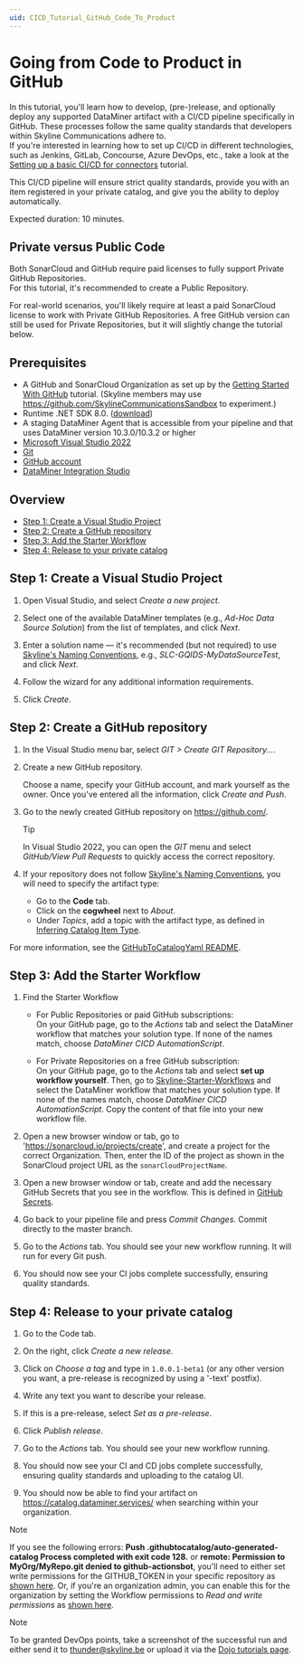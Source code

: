 ```yaml
---
uid: CICD_Tutorial_GitHub_Code_To_Product
---
```


# Going from Code to Product in GitHub

In this tutorial, you'll learn how to develop, (pre-)release, and optionally deploy any supported DataMiner artifact with a CI/CD pipeline specifically in GitHub. These processes follow the same quality standards that developers within Skyline Communications adhere to.  
If you're interested in learning how to set up CI/CD in different technologies, such as Jenkins, GitLab, Concourse, Azure DevOps, etc., take a look at the [Setting up a basic CI/CD for connectors](xref:CICD_Tutorial_Connector) tutorial.

This CI/CD pipeline will ensure strict quality standards, provide you with an item registered in your private catalog, and give you the ability to deploy automatically.

Expected duration: 10 minutes.

## Private versus Public Code

Both SonarCloud and GitHub require paid licenses to fully support Private GitHub Repositories.  
For this tutorial, it's recommended to create a Public Repository.

For real-world scenarios, you'll likely require at least a paid SonarCloud license to work with Private GitHub Repositories. A free GitHub version can still be used for Private Repositories, but it will slightly change the tutorial below.

## Prerequisites

- A GitHub and SonarCloud Organization as set up by the [Getting Started With GitHub](xref:CICD_Tutorial_GitHub_Code_To_Product) tutorial. (Skyline members may use https://github.com/SkylineCommunicationsSandbox to experiment.)
- Runtime .NET SDK 8.0. ([download](https://dotnet.microsoft.com/en-us/download/dotnet/8.0))
- A staging DataMiner Agent that is accessible from your pipeline and that uses DataMiner version 10.3.0/10.3.2 or higher
- [Microsoft Visual Studio 2022](https://visualstudio.microsoft.com/downloads/)
- [Git](https://git-scm.com/book/en/v2/Getting-Started-Installing-Git)
- [GitHub account](https://docs.github.com/en/get-started/signing-up-for-github/signing-up-for-a-new-github-account)
- [DataMiner Integration Studio](https://community.dataminer.services/exphub-dis/)

## Overview

- [Step 1: Create a Visual Studio Project](#step-1-create-a-visual-studio-project)
- [Step 2: Create a GitHub repository](#step-2-create-a-github-repository)
- [Step 3: Add the Starter Workflow](#step-3-add-the-starter-workflow)
- [Step 4: Release to your private catalog](#step-4-release-to-your-private-catalog)

## Step 1: Create a Visual Studio Project

1. Open Visual Studio, and select *Create a new project*.

1. Select one of the available DataMiner templates (e.g., *Ad-Hoc Data Source Solution*) from the list of templates, and click *Next*.

1. Enter a solution name — it's recommended (but not required) to use [Skyline's Naming Conventions](xref:Using_GitHub_for_CICD#repository-naming-convention), e.g., *SLC-GQIDS-MyDataSourceTest*, and click *Next*.

1. Follow the wizard for any additional information requirements.

1. Click *Create*.

## Step 2: Create a GitHub repository

1. In the Visual Studio menu bar, select *GIT > Create GIT Repository...*.

1. Create a new GitHub repository.

   Choose a name, specify your GitHub account, and mark yourself as the owner. Once you've entered all the information, click *Create and Push*.

1. Go to the newly created GitHub repository on <https://github.com/>.

   > [!TIP]  
   > In Visual Studio 2022, you can open the *GIT* menu and select *GitHub/View Pull Requests* to quickly access the correct repository.

1. If your repository does not follow [Skyline's Naming Conventions](xref:Using_GitHub_for_CICD#repository-naming-convention), you will need to specify the artifact type:
   - Go to the **Code** tab.
   - Click on the **cogwheel** next to *About*.
   - Under *Topics*, add a topic with the artifact type, as defined in [Inferring Catalog Item Type](https://github.com/SkylineCommunications/Skyline.DataMiner.CICD.Tools.GitHubToCatalogYaml?tab=readme-ov-file#inferring-catalog-item-type).

For more information, see the [GitHubToCatalogYaml README](https://github.com/SkylineCommunications/Skyline.DataMiner.CICD.Tools.GitHubToCatalogYaml#readme-body-tab).

## Step 3: Add the Starter Workflow

1. Find the Starter Workflow  
    - For Public Repositories or paid GitHub subscriptions:  
        On your GitHub page, go to the *Actions* tab and select the DataMiner workflow that matches your solution type. If none of the names match, choose *DataMiner CICD AutomationScript*.  
      
    - For Private Repositories on a free GitHub subscription:  
        On your GitHub page, go to the *Actions* tab and select **set up workflow yourself**. Then, go to [Skyline-Starter-Workflows](https://github.com/SkylineCommunications/Skyline-Starter-Workflows/tree/main/workflow-templates) and select the DataMiner workflow that matches your solution type. If none of the names match, choose *DataMiner CICD AutomationScript*. Copy the content of that file into your new workflow file.

1. Open a new browser window or tab, go to 'https://sonarcloud.io/projects/create', and create a project for the correct Organization. Then, enter the ID of the project as shown in the SonarCloud project URL as the `sonarCloudProjectName`.

1. Open a new browser window or tab, create and add the necessary GitHub Secrets that you see in the workflow. This is defined in [GitHub Secrets](xref:GitHub_Secrets).

1. Go back to your pipeline file and press *Commit Changes*. Commit directly to the master branch.

1. Go to the *Actions* tab. You should see your new workflow running. It will run for every Git push.

1. You should now see your CI jobs complete successfully, ensuring quality standards.

## Step 4: Release to your private catalog

1. Go to the Code tab.

1. On the right, click *Create a new release*.

1. Click on *Choose a tag* and type in `1.0.0.1-beta1` (or any other version you want, a pre-release is recognized by using a '-text' postfix).

1. Write any text you want to describe your release.

1. If this is a pre-release, select *Set as a pre-release*.

1. Click *Publish release*.

1. Go to the *Actions* tab. You should see your new workflow running.

1. You should now see your CI and CD jobs complete successfully, ensuring quality standards and uploading to the catalog UI.

1. You should now be able to find your artifact on <https://catalog.dataminer.services/> when searching within your organization.

> [!NOTE]  
> If you see the following errors: **Push .githubtocatalog/auto-generated-catalog Process completed with exit code 128.** or **remote: Permission to MyOrg/MyRepo.git denied to github-actionsbot**, you'll need to either set write permissions for the GITHUB_TOKEN in your specific repository as [shown here](https://docs.github.com/en/actions/security-for-github-actions/security-guides/automatic-token-authentication#modifying-the-permissions-for-the-github_token). Or, if you're an organization admin, you can enable this for the organization by setting the Workflow permissions to *Read and write permissions* as [shown here](https://docs.github.com/en/organizations/managing-organization-settings/disabling-or-limiting-github-actions-for-your-organization#setting-the-permissions-of-the-github_token-for-your-organization).

> [!NOTE]  
> To be granted DevOps points, take a screenshot of the successful run and either send it to <thunder@skyline.be> or upload it via the [Dojo tutorials page](https://community.dataminer.services/learning-courses-tutorials/).